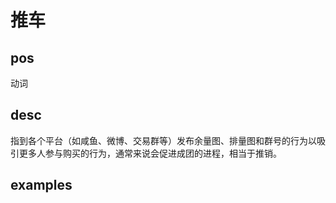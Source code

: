 # 推车

## pos
动词

## desc
指到各个平台（如咸鱼、微博、交易群等）发布余量图、排量图和群号的行为以吸引更多人参与购买的行为，通常来说会促进成团的进程，相当于推销。

## examples
